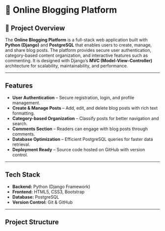 # 📝 Online Blogging Platform

## 📌 Project Overview
The **Online Blogging Platform** is a full-stack web application built with **Python (Django)** and **PostgreSQL** that enables users to create, manage, and share blog posts. The platform provides secure user authentication, category-based content organization, and interactive features such as commenting. It is designed with Django’s **MVC (Model-View-Controller)** architecture for scalability, maintainability, and performance.

---

##  Features
-  **User Authentication** – Secure registration, login, and profile management.  
-  **Create & Manage Posts** – Add, edit, and delete blog posts with rich text formatting.  
-  **Category-based Organization** – Classify posts for better navigation and search.  
-  **Comments Section** – Readers can engage with blog posts through comments.  
-  **Database Optimization** – Efficient PostgreSQL queries for faster data retrieval.  
-  **Deployment Ready** – Source code hosted on GitHub with version control.  

---

##  Tech Stack
- **Backend:** Python (Django Framework)  
- **Frontend:** HTML5, CSS3, Bootstrap  
- **Database:** PostgreSQL  
- **Version Control:** Git & GitHub  

---

##  Project Structure
